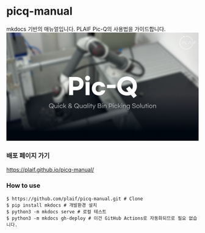 # picq-manual
mkdocs 기반의 매뉴얼입니다. PLAIF Pic-Q의 사용법을 가이드합니다.
[![AI Bin Picking Solution](docs/assets/thumbnail.png)](https://www.youtube.com/watch?v=04Uzk1nE3Lc)

### 배포 페이지 가기
https://plaif.github.io/picq-manual/
### How to use
```
$ https://github.com/plaif/picq-manual.git # Clone
$ pip install mkdocs # 개발환경 설치
$ python3 -m mkdocs serve # 로컬 테스트
$ python3 -m mkdocs gh-deploy # 이건 GitHub Actions로 자동화되므로 필요 없습니다.
```
